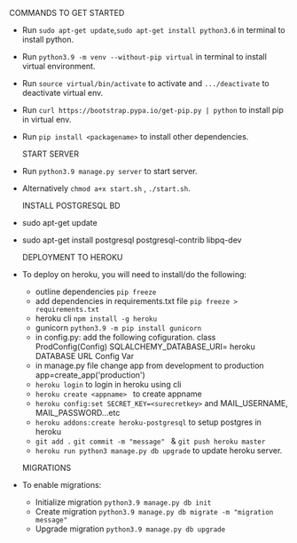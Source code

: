    COMMANDS TO GET STARTED
* Run `sudo apt-get update`,`sudo apt-get install python3.6` in terminal to install python.
* Run `python3.9 -m venv --without-pip virtual` in terminal to install virtual environment.
* Run `source virtual/bin/activate` to activate and `.../deactivate` to deactivate virtual env.
* Run `curl https://bootstrap.pypa.io/get-pip.py | python` to install pip in virtual env.
* Run `pip install <packagename>` to install other dependencies.

   START SERVER
* Run `python3.9 manage.py server` to start server.
* Alternatively `chmod a+x start.sh` , `./start.sh`.

  INSTALL POSTGRESQL BD
*  sudo apt-get update
*  sudo apt-get install postgresql postgresql-contrib libpq-dev  
   
   DEPLOYMENT TO HEROKU
* To deploy on heroku, you will need to install/do the following:
   - outline dependencies `pip freeze`  
   - add dependencies in requirements.txt file `pip freeze > requirements.txt`
   - heroku cli `npm install -g heroku`
   - gunicorn  `python3.9 -m pip install gunicorn`
   - in config.py: add the following cofiguration.
     class ProdConfig(Config) 
         SQLALCHEMY_DATABASE_URI= heroku DATABASE URL Config Var
   - in manage.py file change app from development to production
         app=create_app('production') 
   - `heroku login` to login in heroku using cli
   - `heroku create <appname> ` to create appname
   - `heroku config:set SECRET_KEY=<surecretkey>` and MAIL_USERNAME, MAIL_PASSWORD...etc 
   - `heroku addons:create heroku-postgresql`  to setup postgres in heroku
   - `git add .` `git commit -m "message" ` & `git push heroku master`       
   - `heroku run python3 manage.py db upgrade` to update heroku server.

   MIGRATIONS 
* To enable migrations:
   - Initialize migration `python3.9 manage.py db init`
   - Create migration `python3.9 manage.py db migrate -m "migration message"`  
   - Upgrade migration `python3.9 manage.py db upgrade` 
